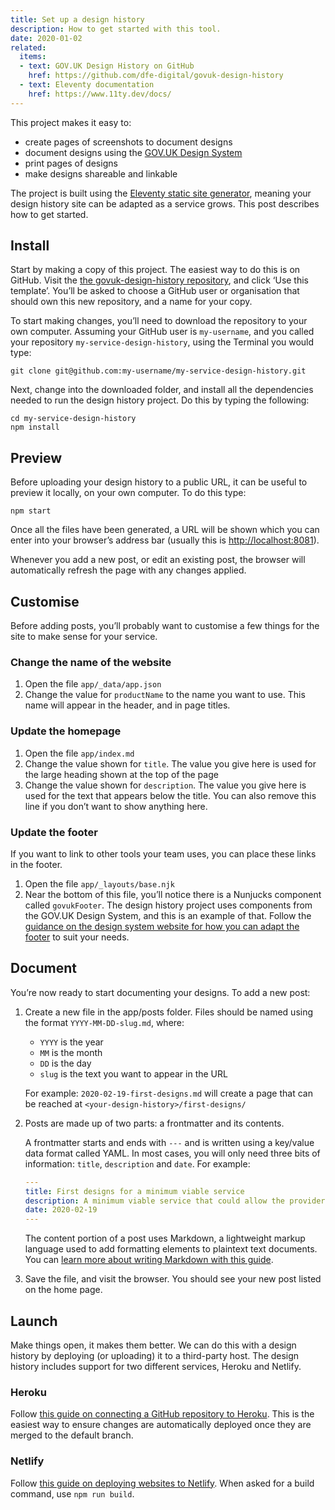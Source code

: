 ```yaml
---
title: Set up a design history
description: How to get started with this tool.
date: 2020-01-02
related:
  items:
  - text: GOV.UK Design History on GitHub
    href: https://github.com/dfe-digital/govuk-design-history
  - text: Eleventy documentation
    href: https://www.11ty.dev/docs/
---
```


This project makes it easy to:

* create pages of screenshots to document designs
* document designs using the [GOV.UK Design System](https://design-system.service.gov.uk/)
* print pages of designs
* make designs shareable and linkable

The project is built using the [Eleventy static site generator](https://www.11ty.dev/), meaning your design history site can be adapted as a service grows. This post describes how to get started.

## Install

Start by making a copy of this project. The easiest way to do this is on GitHub. Visit the [the govuk-design-history repository](https://github.com/DFE-Digital/govuk-design-history), and click ‘Use this template’. You’ll be asked to choose a GitHub user or organisation that should own this new repository, and a name for your copy.

To start making changes, you’ll need to download the repository to your own computer. Assuming your GitHub user is `my-username`, and you called your repository `my-service-design-history`, using the Terminal you would type:

``` text
git clone git@github.com:my-username/my-service-design-history.git
```

Next, change into the downloaded folder, and install all the dependencies needed to run the design history project. Do this by typing the following:

``` text
cd my-service-design-history
npm install
```

## Preview

Before uploading your design history to a public URL, it can be useful to preview it locally, on your own computer. To do this type:

``` text
npm start
```

Once all the files have been generated, a URL will be shown which you can enter into your browser’s address bar (usually this is <http://localhost:8081>).

Whenever you add a new post, or edit an existing post, the browser will automatically refresh the page with any changes applied.

## Customise

Before adding posts, you’ll probably want to customise a few things for the site to make sense for your service.

### Change the name of the website

1. Open the file `app/_data/app.json`
2. Change the value for `productName` to the name you want to use. This name will appear in the header, and in page titles.

### Update the homepage

1. Open the file `app/index.md`
2. Change the value shown for `title`. The value you give here is used for the large heading shown at the top of the page
3. Change the value shown for `description`. The value you give here is used for the text that appears below the title. You can also remove this line if you don’t want to show anything here.

### Update the footer

If you want to link to other tools your team uses, you can place these links in the footer.

1. Open the file `app/_layouts/base.njk`
2. Near the bottom of this file, you’ll notice there is a Nunjucks component called `govukFooter`. The design history project uses components from the GOV.UK Design System, and this is an example of that. Follow the [guidance on the design system website for how you can adapt the footer](https://design-system.service.gov.uk/components/footer/) to suit your needs.

## Document

You’re now ready to start documenting your designs. To add a new post:

1. Create a new file in the app/posts folder. Files should be named using the format `YYYY-MM-DD-slug.md`, where:

    * `YYYY` is the year
    * `MM` is the month
    * `DD` is the day
    * `slug` is the text you want to appear in the URL

    For example: `2020-02-19-first-designs.md` will create a page that can be reached at `<your-design-history>/first-designs/`

2. Posts are made up of two parts: a frontmatter and its contents.

    A frontmatter starts and ends with `---` and is written using a key/value data format called YAML. In most cases, you will only need three bits of information: `title`, `description` and `date`. For example:

    ``` yaml
    ---
    title: First designs for a minimum viable service
    description: A minimum viable service that could allow the providers to access and manage their ITT applications.
    date: 2020-02-19
    ---
    ```

    The content portion of a post uses Markdown, a lightweight markup language used to add formatting elements to plaintext text documents. You can [learn more about writing Markdown with this guide](https://www.markdownguide.org).

3. Save the file, and visit the browser. You should see your new post listed on the home page.

## Launch

Make things open, it makes them better. We can do this with a design history by deploying (or uploading) it to a third-party host. The design history includes support for two different services, Heroku and Netlify.

### Heroku

Follow [this guide on connecting a GitHub repository to Heroku](https://devcenter.heroku.com/articles/github-integration). This is the easiest way to ensure changes are automatically deployed once they are merged to the default branch.

### Netlify

Follow [this guide on deploying websites to Netlify](https://www.netlify.com/blog/2016/09/29/a-step-by-step-guide-deploying-on-netlify/). When asked for a build command, use `npm run build`.
